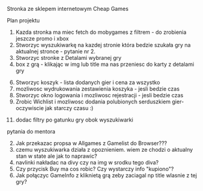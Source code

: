 Stronka ze sklepem internetowym Cheap Games

Plan projektu
1. Kazda stronka ma miec fetch do mobygames z filtrem - do zrobienia jeszcze promo i xbox
2. Stworzyc wyszukiwarkę na kazdej stronie która bedzie szukała gry na aktualnej stronce - pytanie nr 2.
3. Stworzyc stronke z Detalami wybranej gry
4. box z grą - klikając w img lub title ma nas przeniesc do karty z detalami gry
<!-- 5. Stworzyc ikonkę koszyka aby dodac grę -->
6. Stworzyc koszyk - lista dodanych gier i cena za wszystko
7. mozliwosc wydrukowania zestawienia koszyka - jesli bedzie czas
8. Stworzyc okno logowania i mozliwosc rejestracji - jesli bedzie czas
9. Zrobic Wichlist i mozliwosc dodania polubionych serduszkiem gier- oczywiscie jak starczy czasu :)
<!-- 10. wstawic ikonki koszyk i login zamiast napisów -->
11. dodac filtry po gatunku gry obok wyszukiwarki



pytania do mentora

<!-- 1. Na NewGames czasem wywala error 500 -->
2. Jak przekazac propsa w Allgames z Gamelist do Browser???
3. czemu wyszukiwarka działa z opoznieniem. wiem ze chodzi o aktualny stan w state ale jak to naprawic?
4. navlinki nakładac na divy czy na img w srodku tego diva?
5. Czy przycisk Buy ma cos robic? Czy wystarczy info "kupiono"?
6. Jak połączyc GameInfo z kliknietą grą zeby zaciagal np title wlasnie z tej gry?